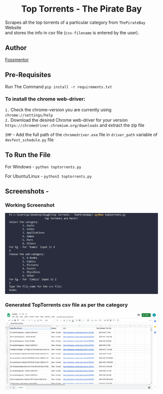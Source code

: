 <h1 align=center>Top Torrents - The Pirate Bay</h1>

Scrapes all the top torrents of a particular category from `ThePirateBay` Website  
and stores the info in csv file (`csv-filename` is entered by the user).

## Author
[Fossmentor](https://github.com/fossmentorOfficial)

## Pre-Requisites

Run The Command  `pip install -r requirements.txt`

### To install the chrome web-driver:
`1.` Check the chrome-version you are currently using `chrome://settings/help`  
`2.` Download the desired Chrome web-driver for your version `https://chromedriver.chromium.org/downloads` and extract the zip file
  
`IMP` - Add the full path of the `chromedriver.exe` file in `driver_path` variable of `devfest_schedule.py` file

## To Run the File

For Windows -  `python toptorrents.py`

For Ubuntu/Linux - `python3 toptorrents.py`

## Screenshots - 

### Working Screenshot

![Screenshot](working.png)

### Generated TopTorrents csv file as per the category

![Screenshot](generated_csv.png)